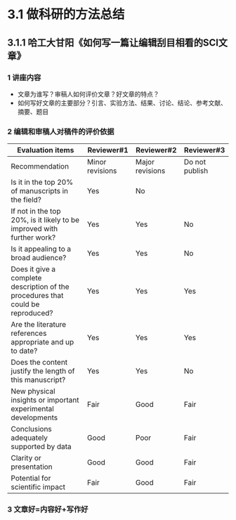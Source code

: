 # 3.1 做科研的方法总结

## 3.1.1 哈工大甘阳《如何写一篇让编辑刮目相看的SCI文章》

### 1 讲座内容

- 文章为谁写？审稿人如何评价文章？好文章的特点？
- 如何写好文章的主要部分？引言、实验方法、结果、讨论、结论、参考文献、摘要、题目

### 2 编辑和审稿人对稿件的评价依据

| Evaluation items                                             | Reviewer#1      | Reviewer#2      | Reviewer#3     |
| ------------------------------------------------------------ | --------------- | --------------- | -------------- |
| Recommendation                                               | Minor revisions | Major revisions | Do not publish |
| Is it in the top 20% of manuscripts in the field?            | Yes             | No              |                |
| If not in the top 20%, is it likely to be improved with further work? | Yes             | Yes             | No             |
| Is it appealing to a broad audience?                         | Yes             | Yes             | No             |
| Does it give a complete description of the procedures that could be reproduced? | Yes             | Yes             | Yes            |
| Are the literature references appropriate and up to date?    | Yes             | Yes             | Yes            |
| Does the content justify the length of this manuscript?      | Yes             | Yes             | No             |
| New physical insights or important experimental developments | Fair            | Good            | Fair           |
| Conclusions adequately supported by data                     | Good            | Poor            | Fair           |
| Clarity or presentation                                      | Good            | Good            | Fair           |
| Potential for scientific impact                              | Fair            | Good            | Fair           |


### 3 文章好=内容好+写作好
